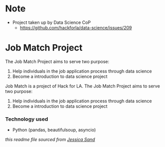 # Note
- Project taken up by Data Science CoP
  - https://github.com/hackforla/data-science/issues/209

# Job Match Project

The Job Match Project aims to serve two purpose:
1. Help individuals in the job application process through data science
2. Become a introduction to data science project

Job Match is a project of Hack for LA.  The Job Match Project aims to serve two purpose:
1. Help individuals in the job application process through data science
2. Become a introduction to data science project


### Technology used

- Python (pandas, beautifulsoup, asyncio)


*this readme file sourced from [Jessica Sand](http://jessicasand.com/other-stuff/just-enough-docs/)*
